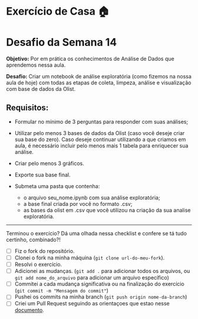# Exercício de Casa 🏠 

# Desafio da Semana 14

**Objetivo:** Por em prática os conhecimentos de Análise de Dados que aprendemos nessa aula.

**Desafio:** Criar um notebook de análise exploratória (como fizemos na nossa aula de hoje) com todas as etapas de coleta, limpeza, análise e visualização com base de dados da Olist.

## Requisitos:

* Formular no mínimo de 3 perguntas para responder com suas análises;

* Utilizar pelo menos 3 bases de dados da Olist (caso você deseje criar sua base do zero). Caso deseje continuar utilizando a que criamos em aula, é necessário incluir pelo menos mais 1 tabela para enriquecer sua análise.

* Criar pelo menos 3 gráficos.
* Exporte sua base final.
* Submeta uma pasta que contenha:
    * o arquivo seu_nome.ipynb com sua análise exploratória;
    * a base final criada por você no formato .csv;
    * as bases da olist em .csv que você utilizou na criação da sua analise exploratória.
---

Terminou o exercício? Dá uma olhada nessa checklist e confere se tá tudo certinho, combinado?!

- [ ] Fiz o fork do repositório.
- [ ] Clonei o fork na minha máquina (`git clone url-do-meu-fork`).
- [ ] Resolvi o exercício.
- [ ] Adicionei as mudanças. (`git add .` para adicionar todos os arquivos, ou `git add nome_do_arquivo` para adicionar um arquivo específico)
- [ ] Commitei a cada mudança significativa ou na finalização do exercício (`git commit -m "Mensagem do commit"`)
- [ ] Pushei os commits na minha branch (`git push origin nome-da-branch`)
- [ ] Criei um Pull Request seguindo as orientaçoes que estao nesse [documento](https://github.com/mflilian/repo-example/blob/main/exercicios/para-casa/instrucoes-pull-request.md).
